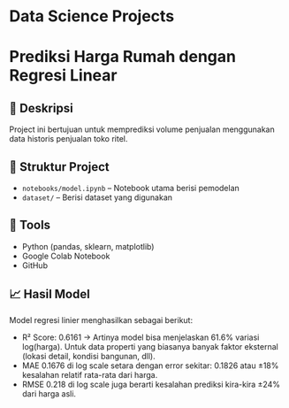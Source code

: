 # Data Science Projects
# Prediksi Harga Rumah dengan Regresi Linear

## 📌 Deskripsi
Project ini bertujuan untuk memprediksi volume penjualan menggunakan data historis penjualan toko ritel.

## 📁 Struktur Project
- `notebooks/model.ipynb` – Notebook utama berisi pemodelan
- `dataset/` – Berisi dataset yang digunakan

## 🧰 Tools
- Python (pandas, sklearn, matplotlib)
- Google Colab Notebook
- GitHub

## 📈 Hasil Model
Model regresi linier menghasilkan sebagai berikut:
* R² Score: 0.6161 → Artinya model bisa menjelaskan 61.6% variasi log(harga). Untuk data properti yang biasanya banyak faktor eksternal (lokasi detail, kondisi bangunan, dll).
* MAE 0.1676 di log scale setara dengan error sekitar: 0.1826 atau ±18% kesalahan relatif rata-rata dari harga.
* RMSE 0.218 di log scale juga berarti kesalahan prediksi kira-kira ±24% dari harga asli.